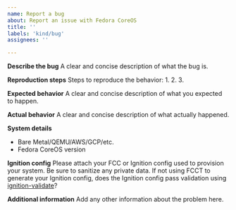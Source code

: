 ```yaml
---
name: Report a bug
about: Report an issue with Fedora CoreOS
title: ''
labels: 'kind/bug'
assignees: ''

---
```


**Describe the bug**
A clear and concise description of what the bug is.

**Reproduction steps**
Steps to reproduce the behavior:
1. 
2.
3. 

**Expected behavior**
A clear and concise description of what you expected to happen.

**Actual behavior**
A clear and concise description of what actually happened.

**System details**
 - Bare Metal/QEMU/AWS/GCP/etc.
 - Fedora CoreOS version

**Ignition config**
Please attach your FCC or Ignition config used to provision your system. Be sure to sanitize any private data. If not using FCCT to generate your Ignition config, does the Ignition config pass validation using [ignition-validate](https://coreos.github.io/ignition/getting-started/#config-validation)?

**Additional information**
Add any other information about the problem here.
